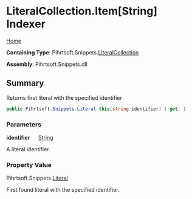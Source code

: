 # LiteralCollection\.Item\[String\] Indexer

[Home](../../../../README.md)

**Containing Type**: Pihrtsoft\.Snippets\.[LiteralCollection](../README.md)

**Assembly**: Pihrtsoft\.Snippets\.dll

## Summary

Returns first literal with the specified identifier

```csharp
public Pihrtsoft.Snippets.Literal this[string identifier] { get; }
```

### Parameters

**identifier** &emsp; [String](https://docs.microsoft.com/en-us/dotnet/api/system.string)

A literal identifier\.

### Property Value

Pihrtsoft\.Snippets\.[Literal](../../Literal/README.md)

First found literal with the specified identifier\.